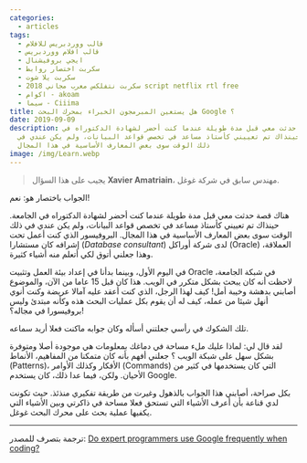 ```yaml
---
categories:
  - articles
tags:
  - قالب ووردبريس للافلام
  - قالب افلام ووردبريس
  - ايجي بروفيشنال
  - سكربت اختصار روابط
  - سكربت يلا شوت
  - سكربت نتفلكس معرب مجاني 2018 script netflix rtl free
  - اكوام - akoam
  - سيما - Ciiima
title: هل يستعين المبرمجون الخبراء بمحرك البحث Google ؟
date: 2019-09-09
description: هناك قصة حدثت معي قبل مدة طويلة عندما كنت أحضر لشهادة الدكتوراه في
  الجامعة. حينذاك تم تعييني كأستاذ مساعد في تخصص قواعد البيانات، ولم يكن عندي في
  ذلك الوقت سوى بعض المعارف الأساسية في هذا المجال
image: /img/Learn.webp
---
```

  

  
> يجيب على هذا السؤال **Xavier Amatriain**، مهندس سابق في شركة غوغل.

الجواب باختصار هو: نعم!

هناك قصة حدثت معي قبل مدة طويلة عندما كنت أحضر لشهادة الدكتوراه في الجامعة. حينذاك تم تعييني كأستاذ مساعد في تخصص قواعد البيانات، ولم يكن عندي في ذلك الوقت سوى بعض المعارف الأساسية في هذا المجال. البروفيسور الذي كنت أعمل تحت إشرافه كان مستشارا (_Database consultant_) لدى شركة أوراكل (Oracle) العملاقة، وهذا جعلني أتوق لكي أتعلم منه أشياء كثيرة.

في اليوم الأول، وبينما بدأنا في إعداد بيئة العمل وتثبيت Oracle في شبكة الجامعة، لاحظت أنه كان يبحث بشكل متكرر في الويب. هذا كان قبل 15 عاما من الآن، والموضوع أصابني بدهشة وخيبة أمل! كيف لهذا الرجل، الذي كنت أعقد عليه آمالا عريضة وكنت أنوي أنهل شيئا من عمله، كيف له أن يقوم بكل عمليات البحث هذه وكأنه مبتدئ وليس بروفيسورا في مجاله؟!

تلك الشكوك في رأسي جعلتني أسأله وكان جوابه ماكنت فعلا أريد سماعه.

لقد قال لي: لماذا عليك ملء مساحة في دماغك بمعلومات هي موجودة أصلا ومتوفرة بشكل سهل على شبكة الويب ؟ جعلني أفهم بأنه كان متمكنا من المفاهيم، الأنماط (Patterns)، الأفكار وكذلك الأوامر (Commands) التي كان يستخدمها في كثير من الأحيان. ولكن، فيما عدا ذلك، كان يستخدم Google.

بكل صراحة، أصابني هذا الجواب بالذهول وغيرت من طريقة تفكيري منذئذ. حيث تكونت لدي قناعة بأن أعرف الأشياء التي تستحق فعلا مساحة في ذاكرتي وبين الأشياء التي يكفيها عملية بحث على محرك البحث غوغل.

---

ترجمة بتصرف للمصدر: [Do expert programmers use Google frequently when coding?](https://www.quora.com/Do-expert-programmers-use-Google-frequently-when-coding/answer/Xavier-Amatriain?ch=10&share=794ebddc&srid=ZqO8)
